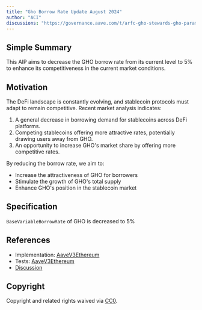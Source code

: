 ```yaml
---
title: "Gho Borrow Rate Update August 2024"
author: "ACI"
discussions: "https://governance.aave.com/t/arfc-gho-stewards-gho-parameter-adjustments/17289/29"
---
```


## Simple Summary

This AIP aims to decrease the GHO borrow rate from its current level to 5% to enhance its competitiveness in the current market conditions.

## Motivation

The DeFi landscape is constantly evolving, and stablecoin protocols must adapt to remain competitive. Recent market analysis indicates:

1. A general decrease in borrowing demand for stablecoins across DeFi platforms.
2. Competing stablecoins offering more attractive rates, potentially drawing users away from GHO.
3. An opportunity to increase GHO's market share by offering more competitive rates.

By reducing the borrow rate, we aim to:

- Increase the attractiveness of GHO for borrowers
- Stimulate the growth of GHO's total supply
- Enhance GHO's position in the stablecoin market

## Specification

`BaseVariableBorrowRate` of GHO is decreased to 5%

## References

- Implementation: [AaveV3Ethereum](https://github.com/bgd-labs/aave-proposals-v3/blob/main/src/20240831_AaveV3Ethereum_GhoBorrowRateUpdateAugust2024/AaveV3Ethereum_GhoBorrowRateUpdateAugust2024_20240831.sol)
- Tests: [AaveV3Ethereum](https://github.com/bgd-labs/aave-proposals-v3/blob/main/src/20240831_AaveV3Ethereum_GhoBorrowRateUpdateAugust2024/AaveV3Ethereum_GhoBorrowRateUpdateAugust2024_20240831.t.sol)
- [Discussion](https://governance.aave.com/t/arfc-gho-stewards-gho-parameter-adjustments/17289/29)

## Copyright

Copyright and related rights waived via [CC0](https://creativecommons.org/publicdomain/zero/1.0/).
